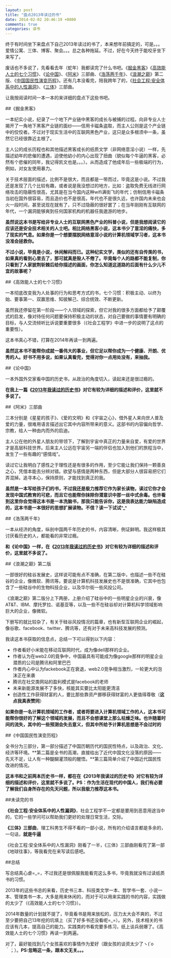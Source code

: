 ```yaml
---
layout: post
title: "盘点2013年读过的书"
date: 2014-02-02 20:46:19 +0800
comments: true
categories: 读书
---
```

终于有时间坐下来盘点下自己2013年读过的书了，本来想年前搞定的，可是。。。爱情公寓、三体、博客、聚会。。。总之各种拖延。不过，好在今天终于能咬牙坐下来写了。

废话也不多说了，先看看去年（蛇年）我都读完了什么书吧。《[掘金黑客][1]》《[高效能人士的七个习惯][2]》、《[论中国][3]》、《[阿米][4]》三部曲、《[浩荡两千年][5]》、《[浪潮之巅][6]》第二版、《[中国国民性演变历程][7]》。还有几本没看完，陪我跨年了的，《[社会工程:安全体系中的人性漏洞][8]》、《[三体][9]》三部曲。

让我按阅读时间一本一本的来详细的盘点下这些书吧。

<!--more-->

##《掘金黑客》

一本纪实小说，纪录了一个地下产业链中黑客的成长与被捕的过程。向非专业人士揭开了一角地下黑客产业链的面纱——信用卡磁条盗取，而主人公则是这个产业链中的佼佼者。不过对于现实生活中的互联网黑色产业，这只是众多根须中一条，虽然它已经很靠近主根了。

主人公的成长历程也和其他描述黑客成长的纸质文学（非网络意淫小说）一样，先描述幼年的悲催的遭遇，迫使他幼小的内心出现了扭曲（貌似每个牛逼的黑客，必然有个悲催的同年，我记得凯文也是。。。）。从而造成了他成年后一些极端的行为，例如，对女友使用暴力。

关于技术层面的描述，比例不是很大，而且都是一带而过，毕竟这是小说。不过我还是发现了几个比较有趣，或者说是我没想过的地方，比如：盗取免费无线进行网络攻击的隐蔽性很高，尤其是在当今国内这种wifi满街飞的年代；仿制信用卡磁条当初在国外很容易，而且造价也不是很高，年代也不是很久远，也许国内未来也会火一段时间，甚至说现在就有了，只不过隐蔽的很好罢了；在当年刚刚有互联网的年代，一个漏洞能够爽到任何国家机构的机器任我遨游的地步。

**虽然说这本书是写给非专业人士的互联网黑色产业的科普小说，但是我想阅读它的应该还是安全技术相关的人士吧。相比网络黑客小说，这本书少了意淫的痛快，多了现实的气息。如果你是一个想要摆脱网络意淫小说的计算机领域学习者，这本书没准会拯救你。**

**不过小说，毕竟是小说，休闲解闷而已。这种纪实文学，类似的还有自传类的书，如果真的看到心里去了，那可就真是毁人不倦了。毕竟每个人的路都不能复制，你只看到了人家披荆斩棘后给你描述的画面，你怎么知道这道路的后面有什么少儿不宜的故事呢？**

##《高效能人士的七个习惯》

一本彻底改变我为人处事的行为和思考方式的书，七个习惯：积极主动、以终为始、要事第一、双赢思维、知彼解己、综合统效、不断更新。

虽然我还停留在第一阶段——个人领域的探索，但它对我的很多方面都给予了颠覆式的启发，像对待任何问题要保持积极主动的状态，对自己要做的事情要有明确的目标，与人交流倾听比诉说要重要很多（《社会工程学》中进一步的说明了这点的重要性）。

这本书真心不错，打算在2014年再读一到两遍。

**虽然这本书不能帮你成就一番伟大的事业，但它足以帮你成为一个健康、开朗、优秀的人。好书不用多说，如果认真看完，觉得对你一点用处没有，来抽我。**

##《论中国》

一本外国外交家看中国的历史书，从政治的角度切入，读起来还是很过瘾的。

**在我上一篇《[2013年我读过的历史书][10]》对它有较为详细的描述和评价，这里就不多说了。**

##《阿米》三部曲

三本分别是《星星的孩子》、《爱的文明》和《宇宙之心》，借外星人来向世人普及爱的力量，很难用语言描述出它其中内容所带来的意义。这部书的内容偏向哲学、宗教，给人一种由内而外的启迪。

主人公在他的外星人朋友的带领下，了解到宇宙中真正的力量来自爱，有爱的世界才是高层科技世界。后来主人公远在宇宙另一端的伴侣也加入到他们的旅程当中，发生了一些有趣的“感情戏”。

读过它让我明白了感性之于理性还是有很多的作用，至少它能让我们保持一颗善良之心，凭借本能去分辨对错。欲望与感情是两种东西，但是大部分人很容易把它们弄混掉。追寻本心，保持原则，才能找到真正的我。

**虽然是一本写给孩子们的书，不过我还是极力推荐它作为家长读物，读过它你才会发现中国式教育的可悲，而且它也能帮你抹除你潜意识中那一丝中式余毒。也许看到这里你会觉得这本书是一本洗脑书，那我只能告诉你，这是我表达能力缺陷造成的，这本书是一本很好的思想扩展读物。不信？读一下试试^_^**

##《浩荡两千年》

一本从经济的角度，纵剖中国两千年历史的书，内容清晰，例证鲜明。我这样极其讨厌看历史的人，都能看的非常过瘾。

**和《论中国》一样，在《[2013年我读过的历史书][10]》对它有较为详细的描述和评价，这里就不多说了。**

##《浪潮之巅》第二版

一部很好的硅谷发展史，这样说可能有点不准确，在第二版中，也描述一些不在硅谷的企业，像微软、腾讯等。要说是计算机科技发展史也不是很准确，它其中也包含了一些硅谷中的生物科技企业，以及华尔街一些风投公司。

《浪潮之巅》第二版分上下两册，上册介绍了硅谷中的一些明星企业的兴衰，像AT&T、IBM、摩托罗拉、诺基亚等，以及一些不在硅谷却对计算机科学领域影响巨大的企业，像微软。

下册写的就比较杂了，有关于硅谷风投情况的篇章，也有新型互联网企业的崛起，像谷歌、facebook、twitter、腾讯等，还有对于未来高科技发展的预测。

我读这本书获取的信息点，总结一下可以得到以下内容：

* 作者看好小米能在移动互联网时代，成为像dell那样的企业。
* 作者认为在web2.0的竟争中，中国最具有可能成为像google那样的明星企业潜质的公司是腾讯和阿里巴巴
* 作者内心中认为fackebook正在衰退，web2.0竞争相当激烈，一轮更大的泡沫正在来袭
* 腾讯在社交类网站的盈利模式是facebook的老师
* 未来新能源发展不了多快，核能其实要比太阳能更清洁
* 创造性工作获得财富的人，要比那些靠资产挪移获得财富的人更值得尊敬（**这点我真表赞同**）

**如果你是一名计算机领域的工作者，或者将要进入计算机领域工作的人，这本书可能帮你很好的了解这个领域的发展，而且不会想课堂上那么枯燥乏味。也许随着时间的流失，其中的一些预测会失去意义，但其中所给予计算机思想是不会过时的**

##《中国国民性演变历程》

全书分为三部分，第一部分描述了中国历朝历代的国民性特点，以及政治、文化、经济等环境。**第二篇是全书的高潮，直接给出了近代中国文化没落的原因——先天不足，让人有一种醍醐灌顶般的醒悟。**第三篇简单介绍了中国近代国民性改进的情况。

**这本书和之前两本历史书一样，都在在《2013年我读过的历史书》对它有较为详细的描述和评价，这里就不多说了。PS：作为生活在现代的中国人，我们有必要了解我们自身所存在的先天问题，所以我极力推荐这本书。**

##未读完的书

**《社会工程:安全体系中的人性漏洞》**，社会工程学不一定都是要用到恶意用途当中的，它的一些学问可以帮助我们更好的处理日常生活，交际。

**《三体》三部曲**，理工科男生不得不看的一部小说，所有的介绍语言都是多余的，一句话，**就是牛逼**

《社会工程:安全体系中的人性漏洞》刚看了一半，《三体》三部曲刚看完了第一部《地球往事》，等我看完在来写读后感吧。

##总结

写总结真心虐=_=，不过我还是很佩服我能看完这么多书，毕竟我就没有过读纸质书的习惯。

2013年的这些书总的来看，历史书三本、科技类文学一本、哲学书一套、小说一本、管理类书一本，大多是用来休闲的，而对于可以用来实践的书的内容，实践做的太少了（《高效能人士的七个习惯》）。

2014年数量的计划就不提了，毕竟看书是用来放松的，压力太大会不爽的，不过至少要把自己13年挖的坑填上（买了好多书还没看呢=_=）。另外，技术相关的书应该有几本，提高自己的能力。实践类的书看完要多练习，纸上谈兵弱爆了。《高效能人士的七个习惯》再读一到两遍。

对了，最好能找到几个女孩喜欢的事情作为爱好（跟女孩的谈资太少了ヽ(´o｀；）。**PS:忽略这一条，跟本文无关。。。**

[1]:http://www.amazon.cn/%E6%8E%98%E9%87%91%E9%BB%91%E5%AE%A2-%E9%A9%AC%E5%85%8B%E6%96%AF%E2%80%A2%E7%BB%B4%E4%BA%AC-%E5%9C%B0%E4%B8%8B%E7%BD%91
[2]:http://www.amazon.cn/%E9%AB%98%E6%95%88%E8%83%BD%E4%BA%BA%E5%A3%AB%E7%9A%84%E4%B8%83%E4%B8%AA%E4%B9%A0%E6%83%AF-%E5%8F%B2%E8%92%82%E8%8A%AC%E2%80%A2%E6%9F%AF%E7%BB%B4/dp/B00B4NTCT2/ref=sr_1_1?ie=UTF8&qid=1391350889&sr=8-1&keywords=%E9%AB%98%E6%95%88%E8%83%BD%E4%BA%BA%E5%A3%AB%E7%9A%84%E4%B8%83%E4%B8%AA%E4%B9%A0%E6%83%AF
[3]:http://www.amazon.cn/%E8%AE%BA%E4%B8%AD%E5%9B%BD-%E4%BA%A8%E5%88%A9%E2%80%A2%E5%9F%BA%E8%BE%9B%E6%A0%BC/dp/B009AL1FPE/ref=sr_1_1?ie=UTF8&qid=1390628477&sr=8-1&keywords=%E8%AE%BA%E4%B8%AD%E5%9B%BD
[4]:http://www.amazon.cn/%E9%98%BF%E7%B1%B3%E5%A5%97%E8%A3%85-%E7%B3%BB%E5%88%972008%E5%B9%B4%E7%99%BB%E5%85%A5%E4%B8%AD%E5%9B%BD-%E7%AB%8B%E5%88%BB%E5%90%B8%E5%BC%95%E4%BA%86%E6%97%A0%E6%95%B0%E5%B0%91%E5%B9%B4%E5%84%BF%E7%AB%A5%E7%9A%84%E7%9B%AE%E5%85%89-%E8%87%B3%E4%BB%8A%E5%B7%B2%E7%83%AD%E9%94%80500%E4%B8%87%E5%86%8C-%E5%9C%A8%E5%85%A8%E7%90%83%E8%A2%AB%E8%AF%91%E6%88%90%E5%8D%81%E4%BA%8C%E7%A7%8D%E8%AF%AD%E8%A8%80-%E4%B8%96%E7%95%8C%E5%90%84%E5%9C%B0%E9%83%BD%E6%9C%89%E5%AE%83%E5%BF%A0%E5%AE%9E%E7%9A%84%E8%AF%BB%E8%80%85-%E5%A7%94%E5%86%85%E7%91%9E%E6%8B%89-%E6%81%A9%E9%87%8C%E5%85%8B%C2%B7%E5%B7%B4%E9%87%8C%E5%A5%A5%E6%96%AF/dp/B009QI16N2/ref=sr_1_1?ie=UTF8&qid=1391351519&sr=8-1&keywords=%E9%98%BF%E7%B1%B3
[5]:http://www.amazon.cn/gp/product/B006DVQKCC/ref=cm_cr_ryp_prd_ttl_sol_6
[6]:http://www.amazon.cn/%E6%B5%AA%E6%BD%AE%E4%B9%8B%E5%B7%85-%E5%90%B4%E5%86%9B/dp/B00D73BJWK/ref=sr_1_1?ie=UTF8&qid=1391351582&sr=8-1&keywords=%E6%B5%AA%E6%BD%AE%E4%B9%8B%E5%B7%85+%E7%AC%AC%E4%BA%8C%E7%89%88
[7]:http://www.amazon.cn/gp/product/B00D406VWO/ref=cm_cr_ryp_prd_ttl_sol_4
[8]:http://www.amazon.cn/%E7%A4%BE%E4%BC%9A%E5%B7%A5%E7%A8%8B-%E5%AE%89%E5%85%A8%E4%BD%93%E7%B3%BB%E4%B8%AD%E7%9A%84%E4%BA%BA%E6%80%A7%E6%BC%8F%E6%B4%9E-%E6%B5%B7%E5%BE%B7%E7%BA%B3%E5%90%89/dp/B00GWP2GG8/ref=sr_1_1?ie=UTF8&qid=1391351654&sr=8-1&keywords=%E7%A4%BE%E4%BC%9A%E5%B7%A5%E7%A8%8B%E5%AD%A6
[9]:http://www.amazon.cn/s/ref=nb_sb_noss_1?__mk_zh_CN=%E4%BA%9A%E9%A9%AC%E9%80%8A%E7%BD%91%E7%AB%99&url=search-alias%3Daps&field-keywords=%E4%B8%89%E4%BD%93&rh=i%3Aaps%2Ck%3A%E4%B8%89%E4%BD%93
[10]:http://www.tang3.org/blog/2014/01/28/2013%E5%B9%B4%E6%88%91%E8%AF%BB%E8%BF%87%E7%9A%84%E5%8E%86%E5%8F%B2%E4%B9%A6/
